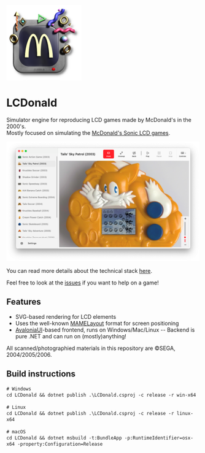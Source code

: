 <img src="cover.png" width="196">

LCDonald
===========

Simulator engine for reproducing LCD games made by McDonald's in the 2000's.  
Mostly focused on simulating the [McDonald's Sonic LCD games](http://info.sonicretro.org/McDonald%27s_Sonic_LCD_games).  

![](screenshot.png)

You can read more details about the technical stack [here](https://tvc-16.science/lcdonald.html).  

Feel free to look at the [issues](https://github.com/Difegue/LCDonald/issues) if you want to help on a game!  

## Features

* SVG-based rendering for LCD elements
* Uses the well-known [MAMELayout](https://docs.mamedev.org/techspecs/layout_files.html) format for screen positioning
* [AvaloniaUI](http://avaloniaui.net/)-based frontend, runs on Windows/Mac/Linux -- Backend is pure .NET and can run on (mostly)anything!

All scanned/photographied materials in this repository are ©️SEGA, 2004/2005/2006.  

## Build instructions 


```
# Windows
cd LCDonald && dotnet publish .\LCDonald.csproj -c release -r win-x64

# Linux
cd LCDonald && dotnet publish .\LCDonald.csproj -c release -r linux-x64

# macOS
cd LCDonald && dotnet msbuild -t:BundleApp -p:RuntimeIdentifier=osx-x64 -property:Configuration=Release

```

